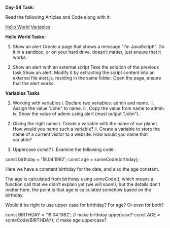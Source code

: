 **Day-54 Task:**

Read the following Articles and Code along with it:

[Hello World](https://javascript.info/hello-world)
[Variables](https://javascript.info/variables)


**Hello World Tasks:**
1. Show an alert
Create a page that shows a message “I’m JavaScript!”.
Do it in a sandbox, or on your hard drive, doesn’t matter, just ensure that it works.

2. Show an alert with an external script
Take the solution of the previous task Show an alert. Modify it by extracting the script content into an external file alert.js, residing in the same folder.
Open the page, ensure that the alert works.


**Variables Tasks**
1. Working with variables
i. Declare two variables: admin and name.
ii. Assign the value "John" to name.
iii. Copy the value from name to admin.
iv. Show the value of admin using alert (must output “John”).

2. Giving the right name
i. Create a variable with the name of our planet. How would you name such a variable?
ii. Create a variable to store the name of a current visitor to a website. How would you name that variable?

3. Uppercase const?
i. Examine the following code:

const birthday = '18.04.1982';
const age = someCode(birthday);

Here we have a constant birthday for the date, and also the age constant.

The age is calculated from birthday using someCode(), which means a function call that we didn’t explain yet (we will soon!), but the details don’t matter here, the point is that age is calculated somehow based on the birthday.

Would it be right to use upper case for birthday? For age? Or even for both?

const BIRTHDAY = '18.04.1982'; // make birthday uppercase?
const AGE = someCode(BIRTHDAY); // make age uppercase?